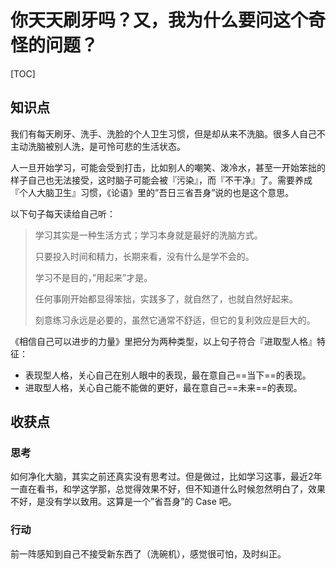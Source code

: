 # 你天天刷牙吗？又，我为什么要问这个奇怪的问题？

[TOC]

## 知识点

我们有每天刷牙、洗手、洗脸的个人卫生习惯，但是却从来不洗脑。很多人自己不主动洗脑被别人洗，是可怜可悲的生活状态。

人一旦开始学习，可能会受到打击，比如别人的嘲笑、泼冷水，甚至一开始笨拙的样子自己也无法接受，这时脑子可能会被『污染』，而『不干净』了。需要养成『个人大脑卫生』习惯，《论语》里的”吾日三省吾身”说的也是这个意思。

以下句子每天读给自己听：

> 学习其实是一种生活方式；学习本身就是最好的洗脑方式。
>
> 只要投入时间和精力，长期来看，没有什么是学不会的。
>
> 学习不是目的，”用起来”才是。
>
> 任何事刚开始都显得笨拙，实践多了，就自然了，也就自然好起来。
>
> 刻意练习永远是必要的，虽然它通常不舒适，但它的复利效应是巨大的。

《相信自己可以进步的力量》里把分为两种类型，以上句子符合『进取型人格』特征：

- 表现型人格，关心自己在别人眼中的表现，最在意自己==当下==的表现。
- 进取型人格，关心自己能不能做的更好，最在意自己==未来==的表现。



## 收获点

### 思考

如何净化大脑，其实之前还真实没有思考过。但是做过，比如学习这事，最近2年一直在看书，和学这学那，总觉得效果不好，但不知道什么时候忽然明白了，效果不好，是没有学以致用。这算是一个”省吾身”的 Case 吧。

### 行动

前一阵感知到自己不接受新东西了（洗碗机），感觉很可怕，及时纠正。

